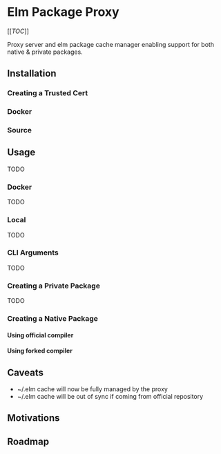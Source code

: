 # Elm Package Proxy

[[_TOC_]]

Proxy server and elm package cache manager enabling support for both
native & private packages.

## Installation

### Creating a Trusted Cert

### Docker

### Source

## Usage

TODO

### Docker

TODO

### Local

TODO

### CLI Arguments

TODO

### Creating a Private Package

TODO

### Creating a Native Package

#### Using official compiler

#### Using forked compiler

## Caveats

- ~/.elm cache will now be fully managed by the proxy
- ~/.elm cache will be out of sync if coming from official repository

## Motivations

## Roadmap
